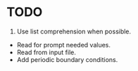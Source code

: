 TODO
====

1. Use list comprehension when possible.
* Read for prompt needed values.
* Read from input file.
* Add periodic boundary conditions.
